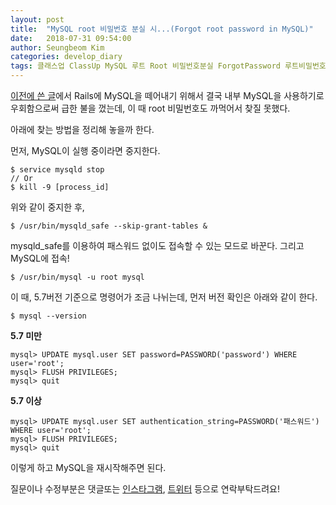 ```yaml
---
layout: post
title:  "MySQL root 비밀번호 분실 시...(Forgot root password in MySQL)"
date:   2018-07-31 09:54:00
author: Seungbeom Kim
categories: develop_diary
tags: 클래스업 ClassUp MySQL 루트 Root 비밀번호분실 ForgotPassword 루트비밀번호 RootPassword
---
```


[이전에 쓴 글](https://myksb1223.github.io/develop_diary/2018/07/31/How-to-detach-or-remove-MySQL-in-existing-Rails-project.html)에서 Rails에 MySQL을 떼어내기 위해서 결국 내부 MySQL을 사용하기로 우회함으로써 급한 불을 껐는데, 이 때 root 비밀번호도 까먹어서 찾질 못했다.

아래에 찾는 방법을 정리해 놓을까 한다.

먼저, MySQL이 실행 중이라면 중지한다.

    $ service mysqld stop
    // Or
    $ kill -9 [process_id]

위와 같이 중지한 후,

    $ /usr/bin/mysqld_safe --skip-grant-tables &

mysqld_safe를 이용하여 패스워드 없이도 접속할 수 있는 모드로 바꾼다. 그리고 MySQL에 접속!

    $ /usr/bin/mysql -u root mysql

이 때, 5.7버전 기준으로 명령어가 조금 나뉘는데, 먼저 버전 확인은 아래와 같이 한다.

    $ mysql --version

**5.7 미만**

    mysql> UPDATE mysql.user SET password=PASSWORD('password') WHERE user='root';
    mysql> FLUSH PRIVILEGES;
    mysql> quit

**5.7 이상**

    mysql> UPDATE mysql.user SET authentication_string=PASSWORD('패스워드') WHERE user='root';
    mysql> FLUSH PRIVILEGES;
    mysql> quit

이렇게 하고 MySQL을 재시작해주면 된다.

질문이나 수정부분은 댓글또는 [인스타그램](https://www.instagram.com/monseungmon/), [트위터](https://twitter.com/kim_seungbeom) 등으로 연락부탁드려요!
